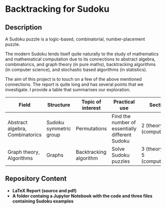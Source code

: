 <h1>Backtracking for Sudoku</h1>

<h2>Description</h2>

A Sudoku puzzle is a logic-based, combinatorial, number-placement puzzle.

The modern Sudoku lends itself quite naturally to the study of mathematics and mathematical computation due to its connections to abstract algebra, combinatorics, and graph theory (in pure maths), backtracking algorithms (in computer science), and stochastic based algorithms (in statistics).

The aim of this project is to touch on a few of the above mentioned connections. The report is quite long and has several points that we investigate. I provide a table that summarises our exploration.

| Field                           | Structure              | Topic of interest      | Practical use                                   | Sections                          |
|---------------------------------|------------------------|------------------------|-------------------------------------------------|-----------------------------------|
| Abstract algebra, Combinatorics | Sudoku symmetric group | Permutations           | Find the number of essentially different Sudoku | 2 (theory), A (computational)     |
| Graph theory, Algorithms        | Graphs                 | Backtracking algorithm | Solve Sudoku puzzles                            | 3 (theory), 4 & 5 (computational) |


<h2>Repository Content</h2>

- <b>LaTeX Report (source and pdf)</b>
- <b>A folder containg a Jupytor Notebook with the code and three files containing Sudoku examples</b>
